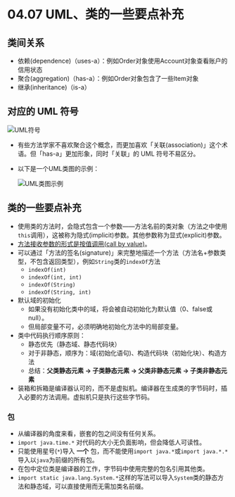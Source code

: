 # 04.07 UML、类的一些要点补充

## 类间关系

* 依赖(dependence)（uses-a）：例如Order对象使用Account对象查看账户的信用状态
* 聚合(aggregation)（has-a）：例如Order对象包含了一些Item对象
* 继承(inheritance)（is-a）

## 对应的 UML 符号

![UML符号](./assets/uml-notation-for-class-relationships.png)

* 有些方法学家不喜欢聚合这个概念，而更加喜欢「关联(association)」这个术语。但「has-a」更加形象，同时「关联」的 UML 符号不易区分。

* 以下是一个UML类图的示例：

  ![UML类图示例](./assets/class-diagram-example.png)
  
## 类的一些要点补充

* 使用类的方法时，会隐式包含一个参数——方法名前的类对象（方法之中使用`this`调用），这被称为隐式(implicit)参数。其他参数称为显式(explicit)参数。
* [方法接收参数的形式是按值调用(call by value)](../04.03.数组的传递引用/text.md#3使用方法交换变量值)。
* 可以通过「方法的签名(signature)」来完整地描述一个方法（方法名+参数类型，不包含返回类型），例如`String`类的`indexOf`方法
  * `indexOf(int)`
  * `indexOf(int, int)`
  * `indexOf(String)`
  * `indexOf(String, int)`
* 默认域的初始化
  * 如果没有初始化类中的域，将会被自动初始化为默认值（0、false或null）。
  * 但局部变量不可，必须明确地初始化方法中的局部变量。
* 类中代码执行顺序原则：
  * 静态优先（静态域、静态代码块）
  * 对于非静态，顺序为：域(初始化语句)、构造代码块（初始化块）、构造方法
  * 总结：**父类静态元素 -> 子类静态元素 -> 父类非静态元素 -> 子类非静态元素**
* 装箱和拆箱是编译器认可的，而不是虚拟机。编译器在生成类的字节码时，插入必要的方法调用。虚拟机只是执行这些字节码。

### 包

* 从编译器的角度来看，嵌套的包之间没有任何关系。
* `import java.time.*` 对代码的大小无负面影响，但会降低人可读性。
* 只能使用星号(`*`)导入 **一个** 包，而不能使用`import java.*`或`import java.*.*`导入以`java`为前缀的所有包。
* 在包中定位类是编译器的工作，字节码中使用完整的包名引用其他类。
* `import static java.lang.System.*`这样的写法可以导入`System`类的静态方法和静态域，可以直接使用而无需加类名前缀。
